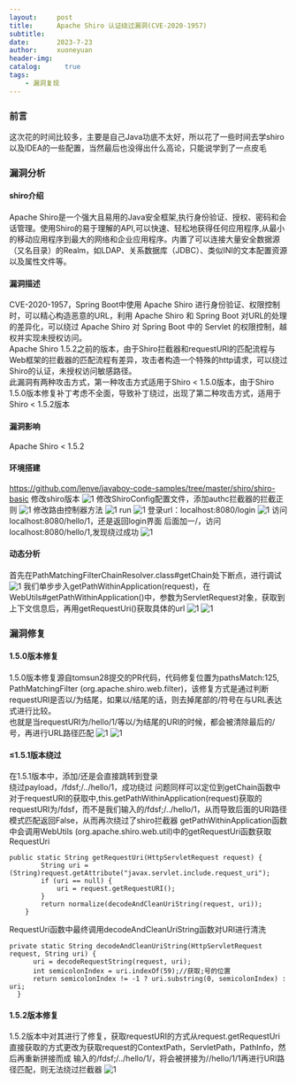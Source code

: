 ```yaml
---
layout:     post
title:      Apache Shiro 认证绕过漏洞(CVE-2020-1957)
subtitle:   
date:       2023-7-23
author:     xuoneyuan
header-img: 
catalog: 	  true
tags:
    - 漏洞复现
---
```

### 前言
这次花的时间比较多，主要是自己Java功底不太好，所以花了一些时间去学shiro以及IDEA的一些配置，当然最后也没得出什么高论，只能说学到了一点皮毛
### 漏洞分析
#### shiro介绍
Apache Shiro是一个强大且易用的Java安全框架,执行身份验证、授权、密码和会话管理。使用Shiro的易于理解的API,可以快速、轻松地获得任何应用程序,从最小的移动应用程序到最大的网络和企业应用程序。内置了可以连接大量安全数据源（又名目录）的Realm，如LDAP、关系数据库（JDBC）、类似INI的文本配置资源以及属性文件等。
#### 漏洞描述
CVE-2020-1957，Spring Boot中使用 Apache Shiro 进行身份验证、权限控制时，可以精心构造恶意的URL，利用 Apache Shiro 和 Spring Boot 对URL的处理的差异化，可以绕过 Apache Shiro 对 Spring Boot 中的 Servlet 的权限控制，越权并实现未授权访问。\
Apache Shiro 1.5.2之前的版本，由于Shiro拦截器和requestURI的匹配流程与Web框架的拦截器的匹配流程有差异，攻击者构造一个特殊的http请求，可以绕过Shiro的认证，未授权访问敏感路径。\
此漏洞有两种攻击方式，第一种攻击方式适用于Shiro < 1.5.0版本，由于Shiro 1.5.0版本修复补丁考虑不全面，导致补丁绕过，出现了第二种攻击方式，适用于Shiro < 1.5.2版本
#### 漏洞影响
Apache Shiro < 1.5.2
#### 环境搭建
https://github.com/lenve/javaboy-code-samples/tree/master/shiro/shiro-basic
修改shiro版本
![1]({{site.baseurl}}/img-post/shiro-6.png)
修改ShiroConfig配置文件，添加authc拦截器的拦截正则
![1]({{site.baseurl}}/img-post/shiro-7.png)
修改路由控制器方法
![1]({{site.baseurl}}/img-post/shiro-2.png)
run
![1]({{site.baseurl}}/img-post/shiro-1.png)
登录url：localhost:8080/login
![1]({{site.baseurl}}/img-post/shiro-3.png)
访问localhost:8080/hello/1，还是返回login界面
后面加一/，访问localhost:8080/hello/1,发现绕过成功
![1]({{site.baseurl}}/img-post/shiro-4.png)
#### 动态分析
首先在PathMatchingFilterChainResolver.class#getChain处下断点，进行调试
![1]({{site.baseurl}}/img-post/shiro-5.png)
我们单步步入getPathWithinApplication(request)，在WebUtils#getPathWithinApplication()中，参数为ServletRequest对象，获取到上下文信息后，再用getRequestUri()获取具体的url
![1]({{site.baseurl}}/img-post/shiro-8.png)
![1]({{site.baseurl}}/img-post/shiro-9.png)
### 漏洞修复
#### 1.5.0版本修复
1.5.0版本修复源自tomsun28提交的PR代码，代码修复位置为pathsMatch:125, PathMatchingFilter (org.apache.shiro.web.filter)，该修复方式是通过判断requestURI是否以/为结尾，如果以/结尾的话，则去掉尾部的/符号在与URL表达式进行比较。\
也就是当requestURI为/hello/1/等以/为结尾的URI的时候，都会被清除最后的/号，再进行URL路径匹配
![1]({{site.baseurl}}/img-post/shiro-11.png)
![1]({{site.baseurl}}/img-post/shiro-12.png)
#### ≤1.5.1版本绕过
在1.5.1版本中，添加/还是会直接跳转到登录\
绕过payload，/fdsf;/../hello/1，成功绕过
问题同样可以定位到getChain函数中对于requestURI的获取中,this.getPathWithinApplication(request)获取的requestURI为/fdsf，而不是我们输入的/fdsf;/../hello/1，从而导致后面的URI路径模式匹配返回False，从而再次绕过了shiro拦截器
getPathWithinApplication函数中会调用WebUtils (org.apache.shiro.web.util)中的getRequestUri函数获取RequestUri
~~~
public static String getRequestUri(HttpServletRequest request) {
        String uri = (String)request.getAttribute("javax.servlet.include.request_uri");
        if (uri == null) {
            uri = request.getRequestURI();
        }
        return normalize(decodeAndCleanUriString(request, uri));
    }
~~~
RequestUri函数中最终调用decodeAndCleanUriString函数对URI进行清洗
~~~
private static String decodeAndCleanUriString(HttpServletRequest request, String uri) {
      uri = decodeRequestString(request, uri);
      int semicolonIndex = uri.indexOf(59);//获取;号的位置
      return semicolonIndex != -1 ? uri.substring(0, semicolonIndex) : uri;
  }
~~~
#### 1.5.2版本修复
1.5.2版本中对其进行了修复，获取requestURI的方式从request.getRequestUri直接获取的方式更改为获取request的ContextPath，ServletPath，PathInfo，然后再重新拼接而成
输入的/fdsf;/../hello/1/，将会被拼接为//hello/1/1再进行URI路径匹配，则无法绕过拦截器
![1]({{site.baseurl}}/img-post/shiro-13.png)
